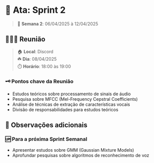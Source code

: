 # 📓 Ata: Sprint 2

> 📆 **Semana 2**: 06/04/2025 à 12/04/2025

## 🧑🏻‍💻 Reunião

> 🏠 **Local**: Discord<br/>
> ☘️ **Dia**: 08/04/2025<br/>
> ⏱️ **Horário**: 18:00 às 19:00

### 🗝️ Pontos chave da Reunião

- Estudos teóricos sobre processamento de sinais de áudio
- Pesquisa sobre MFCC (Mel-Frequency Cepstral Coefficients)
- Análise de técnicas de extração de características vocais
- Divisão de responsabilidades para estudos teóricos

## 👀 Observações adicionais

### 🆙 Para a próxima Sprint Semanal

- Apresentar estudos sobre GMM (Gaussian Mixture Models)
- Aprofundar pesquisas sobre algoritmos de reconhecimento de voz
